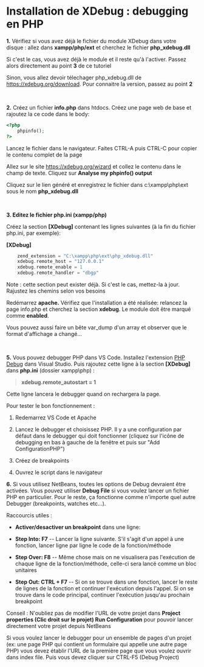 **Installation de XDebug : debugging en PHP**
=============================================

**1.**  Vérifiez si vous avez déjà le fichier du module XDebug dans votre
    disque : allez dans **xampp/php/ext** et cherchez le fichier
    **php_xdebug.dll**

Si c'est le cas, vous avez déjà le module et il reste qu'à l'activer.
Passez alors directement au point **3** de ce tutoriel

Sinon, vous allez devoir télechager php_xdebug.dll de https://xdebug.org/download. Pour connaitre la version, passez au point **2**

<br>

**2.** Créez un fichier **info.php** dans htdocs. Créez une page web de
    base et rajoutez la ce code dans le body:

````php
<?php
    phpinfo();
?>
````
Lancez le fichier dans le navigateur. Faites CTRL-A puis CTRL-C pour copier le contenu complet de la page

Allez sur le site https://xdebug.org/wizard et collez le contenu dans le champ de texte. Cliquez sur **Analyse my phpinfo() output**

Cliquez sur le lien généré et enregistrez le fichier dans c:\xampp\php\ext sous le nom **php_xdebug.dll**

<br>



**3. Editez le fichier php.ini (xampp/php)**

Créez la section **[XDebug]** contenant les lignes suivantes (à la
 fin du fichier php.ini, par exemple):

 **[XDebug]**

````php
    zend_extension = "C:\xampp\php\ext\php_xdebug.dll"
    xdebug.remote_host = "127.0.0.1"
    xdebug.remote_enable = 1
    xdebug.remote_handler = "dbgp"
````

 Note : cette section peut exister déjà. Si c'est le cas, mettez-la à
 jour. Rajustez les chemins selon vos besoins


Redémarrez **apache.** Vérifiez que l'installation a été réalisée:
relancez la page info.php et cherchez la section **xdebug**. Le module
doit être marqué comme **enabled**.

Vous pouvez aussi faire un bête var\_dump d'un array et observer que le
format d'affichage a changé...

<br>

**5.** Vous pouvez debugger PHP dans VS Code. Installez l\'extension [PHP
    Debug](https://marketplace.visualstudio.com/items?itemName=felixfbecker.php-debug)
    dans Visual Studio. Puis rajoutez cette ligne à la section
    **[XDebug]** dans **php.ini** (dossier xampp\php) :

> **xdebug.remote_autostart = 1**

Cette ligne lancera le debugger quand on rechargera la page.

Pour tester le bon fonctionnement :

1.  Redemarrez VS Code et Apache

2.  Lancez le debugger et choisissez PHP. Il y a une configuration par
    défaut dans le debugger qui doit fonctionner (cliquez sur l\'icône
    de debugging en bas à gauche de la fenêtre et puis sur \"Add
    ConfigurationPHP\")

3.  Créez de breakpoints

4.  Ouvrez le script dans le navigateur


**6.** Si vous utilisez NetBeans, toutes les options de Debug devraient
    être activées. Vous pouvez utiliser **Debug File** si vous voulez
    lancer un fichier PHP en particulier. Pour le reste, ça fonctionne
    comme n'importe quel autre Debugger (breakpoints, watches etc...).

Raccourcis utiles :

-   **Activer/desactiver un breakpoint** dans une ligne:

-   **Step Into: F7** -- Lancer la ligne suivante. S\'il s\'agit d\'un
    appel à une fonction, lancer ligne par ligne le code de la
    fonction/méthode

-   **Step Over: F8** -- Même chose mais on ne visualisera pas
    l\'exécution de chaque ligne de la fonction/méthode, celle-ci sera
    lancé comme un bloc unitaires

-   **Step Out: CTRL + F7** -- Si on se trouve dans une fonction, lancer
    le reste de lignes de la fonction et continuer l\'exécution depuis
    l\'appel. Si on se trouve dans le code principal, continuer
    l\'exécution jusqu\'au prochain breakpoint

Conseil : N'oubliez pas de modifier l'URL de votre projet dans **Project
properties (Clic droit sur le projet) Run Configuration** pour pouvoir
lancer directement votre projet depuis NetBeans

Si vous voulez lancer le debugger pour un ensemble de pages d\'un
    projet (ex: une page PHP qui contient un formulaire qui appelle une
    autre page PHP) vous devez établir l\'URL de la première page que
    vous voulez ouvrir dans index file. Puis vous devez cliquer sur
    CTRL-F5 (Debug Project)


